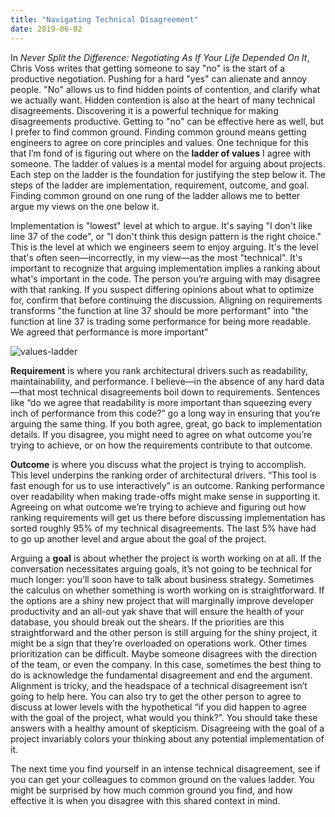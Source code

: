 ```yaml
---
title: "Navigating Technical Disagreement"
date: 2019-06-02
---
```

In *Never Split the Difference: Negotiating As If Your Life Depended On It*, Chris Voss writes that getting someone to say "no" is the start of a productive negotiation. 
Pushing for a hard "yes" can alienate and annoy people. 
"No" allows us to find hidden points of contention, and clarify what we actually want. 
Hidden contention is also at the heart of many technical disagreements. 
Discovering it is a powerful technique for making disagreements productive. 
Getting to "no" can be effective here as well, but I prefer to find common ground. 
Finding common ground means getting engineers to agree on core principles and values. 
One technique for this that I’m fond of is figuring out where on the **ladder of values** I agree with someone. 
The ladder of values is a mental model for arguing about projects.
Each step on the ladder is the foundation for justifying the step below it. 
The steps of the ladder are implementation, requirement, outcome, and goal. 
Finding common ground on one rung of the ladder allows me to better argue my views on the one below it.

Implementation is "lowest" level at which to argue. 
It's saying "I don't like line 37 of the code", or "I don't think this design pattern is the right choice." 
This is the level at which we engineers seem to enjoy arguing. 
It's the level that's often seen—incorrectly, in my view—as the most "technical". 
It's important to recognize that arguing implementation implies a ranking about what's important in the code. 
The person you’re arguing with may disagree with that ranking. 
If you suspect differing opinions about what to optimize for, confirm that before continuing the discussion. 
Aligning on requirements transforms "the function at line 37 should be more performant" into "the function at line 37 is trading some performance for being more readable. We agreed that performance is more important”

![values-ladder](../../values-ladder.png)

**Requirement** is where you rank architectural drivers such as readability, maintainability, and performance. I believe—in the absence of any hard data—that most technical disagreements boil down to requirements. Sentences like “do we agree that readability is more important than squeezing every inch of performance from this code?” go a long way in ensuring that you’re arguing the same thing. If you both agree, great, go back to implementation details. If you disagree, you might need to agree on what outcome you’re trying to achieve, or on how the requirements contribute to that outcome.

**Outcome** is where you discuss what the project is trying to accomplish. This level underpins the ranking order of architectural drivers. “This tool is fast enough for us to use interactively” is an outcome. Ranking performance over readability when making trade-offs might make sense in supporting it. Agreeing on what outcome we’re trying to achieve and figuring out how ranking requirements will get us there before discussing implementation has sorted roughly 95% of my technical disagreements. The last 5% have had to go up another level and argue about the goal of the project.

Arguing a **goal** is about whether the project is worth working on at all. If the conversation necessitates arguing goals, it’s not going to be technical for much longer: you’ll soon have to talk about business strategy. Sometimes the calculus on whether something is worth working on is straightforward. If the options are a shiny new project that will marginally improve developer productivity and an all-out yak shave that will ensure the health of your database, you should break out the shears. If the priorities are this straightforward and the other person is still arguing for the shiny project, it might be a sign that they’re overloaded on operations work. Other times prioritization can be difficult. Maybe someone disagrees with the direction of the team, or even the company. In this case, sometimes the best thing to do is acknowledge the fundamental disagreement and end the argument. Alignment is tricky, and the headspace of a technical disagreement isn’t going to help here. You can also try to get the other person to agree to discuss at lower levels with the hypothetical “if you did happen to agree with the goal of the project, what would you think?”. You should take these answers with a healthy amount of skepticism. Disagreeing with the goal of a project invariably colors your thinking about any potential implementation of it.

The next time you find yourself in an intense technical disagreement, see if you can get your colleagues to common ground on the values ladder. You might be surprised by how much common ground you find, and how effective it is when you disagree with this shared context in mind.
